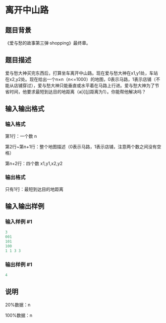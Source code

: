 # 离开中山路

## 题目背景

《爱与愁的故事第三弹·shopping》最终章。

## 题目描述

爱与愁大神买完东西后，打算坐车离开中山路。现在爱与愁大神在x1,y1处，车站在x2,y2处。现在给出一个n×n（n<=1000）的地图，0表示马路，1表示店铺（不能从店铺穿过），爱与愁大神只能垂直或水平着在马路上行进。爱与愁大神为了节省时间，他要求最短到达目的地距离（a[i][j]距离为1）。你能帮他解决吗？

## 输入输出格式

### 输入格式

第1行：一个数 n

第2行~第n+1行：整个地图描述（0表示马路，1表示店铺，注意两个数之间没有空格）

第n+2行：四个数 x1,y1,x2,y2

### 输出格式

只有1行：最短到达目的地距离

## 输入输出样例

### 输入样例 #1

```cpp
3
001
101
100
1 1 3 3
```


### 输出样例 #1

```cpp
4
```


## 说明

20%数据：n

100%数据：n

